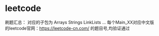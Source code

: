 # leetcode
刷题汇总：
对应的子包为
Arrays
Strings
LinkLists
...
每个Main_XX对应中文版的leetcode官网：https://leetcode-cn.com/
的题目号,均验证通过
